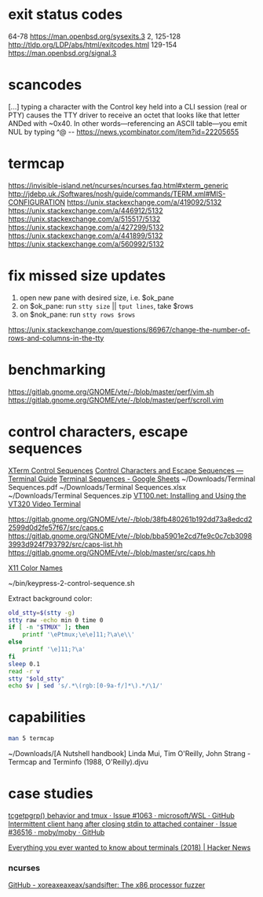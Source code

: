 # exit status codes

64-78
    https://man.openbsd.org/sysexits.3
2, 125-128
    http://tldp.org/LDP/abs/html/exitcodes.html
129-154
    https://man.openbsd.org/signal.3

# scancodes

[...] typing a character with the Control key held into a CLI session (real or PTY) causes the TTY driver to receive an octet that looks like that letter ANDed with ~0x40. In other words—referencing an ASCII table—you emit NUL by typing ^@
    -- https://news.ycombinator.com/item?id=22205655

# termcap

https://invisible-island.net/ncurses/ncurses.faq.html#xterm_generic
http://jdebp.uk./Softwares/nosh/guide/commands/TERM.xml#MIS-CONFIGURATION
https://unix.stackexchange.com/a/419092/5132
https://unix.stackexchange.com/a/446912/5132
https://unix.stackexchange.com/a/515517/5132
https://unix.stackexchange.com/a/427299/5132
https://unix.stackexchange.com/a/441899/5132
https://unix.stackexchange.com/a/560992/5132

# fix missed size updates

1. open new pane with desired size, i.e. $ok_pane
2. on $ok_pane: run `stty size` || `tput lines`, take $rows
3. on $nok_pane: run `stty rows $rows`

https://unix.stackexchange.com/questions/86967/change-the-number-of-rows-and-columns-in-the-tty

# benchmarking

https://gitlab.gnome.org/GNOME/vte/-/blob/master/perf/vim.sh
    https://gitlab.gnome.org/GNOME/vte/-/blob/master/perf/scroll.vim

# control characters, escape sequences

[XTerm Control Sequences](https://invisible-island.net/xterm/ctlseqs/ctlseqs.html)
[Control Characters and Escape Sequences — Terminal Guide](https://terminalguide.namepad.de/seq/)
[Terminal Sequences \- Google Sheets](https://docs.google.com/spreadsheets/d/19W-lXWS9jYwqCK-LwgYo31GucPPxYVld_hVEcfpNpXg/edit#gid=433919454)
    ~/Downloads/Terminal Sequences.pdf
    ~/Downloads/Terminal Sequences.xlsx
    ~/Downloads/Terminal Sequences.zip
[VT100\.net: Installing and Using the VT320 Video Terminal](https://www.vt100.net/docs/vt320-uu/appendixe.html)

https://gitlab.gnome.org/GNOME/vte/-/blob/38fb480261b192dd73a8edcd22599d0d2fe57f67/src/caps.c
https://gitlab.gnome.org/GNOME/vte/-/blob/bba5901e2cd7fe9c0c7cb30983993d924f793792/src/caps-list.hh
https://gitlab.gnome.org/GNOME/vte/-/blob/master/src/caps.hh

[X11 Color Names](https://www.x.org/releases/X11R7.7/doc/man/man7/X.7.xhtml#heading11)

~/bin/keypress-2-control-sequence.sh

Extract background color:

```bash
old_stty=$(stty -g)
stty raw -echo min 0 time 0
if [ -n "$TMUX" ]; then
    printf '\ePtmux;\e\e]11;?\a\e\\'
else
    printf '\e]11;?\a'
fi
sleep 0.1
read -r v
stty "$old_stty"
echo $v | sed 's/.*\(rgb:[0-9a-f/]*\).*/\1/'
```

# capabilities

```bash
man 5 termcap
```

~/Downloads/[A Nutshell handbook] Linda Mui, Tim O'Reilly, John Strang - Termcap and Terminfo (1988, O'Reilly).djvu

# case studies

[tcgetpgrp\(\) behavior and tmux · Issue \#1063 · microsoft/WSL · GitHub](https://github.com/microsoft/WSL/issues/1063)
[Intermittent client hang after closing stdin to attached container · Issue \#36516 · moby/moby · GitHub](https://github.com/moby/moby/issues/36516)

[Everything you ever wanted to know about terminals \(2018\) | Hacker News](https://news.ycombinator.com/item?id=24436860)

### ncurses

[GitHub \- xoreaxeaxeax/sandsifter: The x86 processor fuzzer](https://github.com/xoreaxeaxeax/sandsifter)


